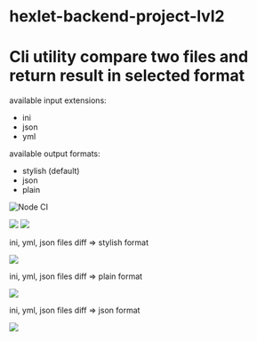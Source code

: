 # hexlet-backend-project-lvl2
# Cli utility compare two files and return result in selected format

available input extensions:
- ini
- json
- yml

available output formats:
- stylish (default)
- json
- plain

![Node CI](https://github.com/eifory/backend-project-lvl2/workflows/Node%20CI/badge.svg?branch=master)

<a href="https://codeclimate.com/github/eifory/backend-project-lvl2/maintainability"><img src="https://api.codeclimate.com/v1/badges/023fbddbc8c9c9e246f7/maintainability" /></a>
<a href="https://codeclimate.com/github/eifory/backend-project-lvl2/test_coverage"><img src="https://api.codeclimate.com/v1/badges/023fbddbc8c9c9e246f7/test_coverage" />
</a>

<p>
ini, yml, json files diff => stylish format
</p>
<p>
<a href="https://asciinema.org/a/iCorWdvRfQJvGosFY1DTsCFwf" target="_blank"><img src="https://asciinema.org/a/iCorWdvRfQJvGosFY1DTsCFwf.svg" /></a>
</p>
<p>
ini, yml, json files diff => plain format
</p>
<p>
<a href="https://asciinema.org/a/49EHR1iMIe6h3amsJ69CqlzTZ" target="_blank"><img src="https://asciinema.org/a/49EHR1iMIe6h3amsJ69CqlzTZ.svg" /></a>
</p>
<p>
ini, yml, json files diff => json format
</p>
<p>
<a href="https://asciinema.org/a/wkIjjtW4IPxFriHfxpiUrwfsx" target="_blank"><img src="https://asciinema.org/a/wkIjjtW4IPxFriHfxpiUrwfsx.svg" /></a>
</p>


